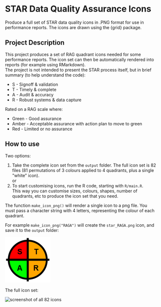 # STAR Data Quality Assurance Icons
Produce a full set of STAR data quality icons in .PNG format for use in performance reports.  The icons are drawn using the {grid} package.

## Project Description
This project produces a set of RAG quadrant icons needed for some performance reports.  The icon set can then be automatically rendered into reports (for example using RMarkdown).  
The project is not intended to present the STAR process itself, but in brief summary (to help understand the code):  
* S - Signoff & validation
* T - Timely & complete
* A - Audit & accuracy
* R - Robust systems & data capture

Rated on a RAG scale where:
* Green - Good assurance
* Amber - Acceptable assurance with action plan to move to green
* Red - Limited or no assurance

## How to use
Two options:
1. Take the complete icon set from the `output` folder.  The full icon set is 82 files (81 permutations of 3 colours applied to 4 quadrants, plus a single "white" icon).  
or
2. To start customising icons, run the R code, starting with `R/main.R`.  
This way you can customise sizes, colours, shapes, number of quadrants, etc to produce the icon set that you need.  

The function `make_icon_png()` will render a single icon to a png file.  You must pass a character string with 4 letters, representing the colour of each quadrant.  

For example `make_icon_png("RAGA")` will create the `star_RAGA.png` icon, and save it to the `output` folder:  

![RAGA](output/star_RAGA.png)

The full icon set:  

![screenshot of all 82 icons](https://user-images.githubusercontent.com/10871342/135309504-55cf0bc1-bcf7-4ead-8096-a4d578bae53c.png)




